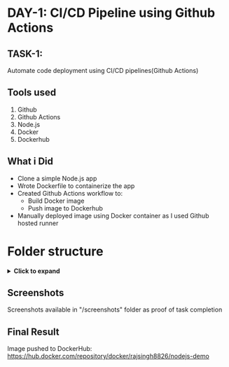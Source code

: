 # DAY-1: CI/CD Pipeline using Github Actions

## TASK-1: 
   Automate code deployment using CI/CD pipelines(Github Actions)

## Tools used
1. Github
2. Github Actions
3. Node.js
4. Docker
5. Dockerhub


## What i Did 
- Clone a simple Node.js app
- Wrote Dockerfile to containerize the app 
- Created Github Actions workflow to: 
  - Build Docker image 
  - Push image to Dockerhub
- Manually deployed image using Docker container as I used  Github      hosted runner 

# Folder structure
<details>
<summary><b>Click to expand</b></summary>

```


DAY-1-CI-CD-PIPELINE/ 
├── .github/ 
│    └── workflows/ 
│        └── main.yml 
├── screenshots/ 
│   ├── build-success.png 
│   ├── dockerhub-push.png 
│   └── github-actions.png 
├── .dockerignore 
├── .gitignore
├── Dockerfile 
├── README.md 
├── app.js 
├── package.json 
```
</details>



## Screenshots
Screenshots available in "/screenshots" folder as proof of task completion

## Final Result
Image pushed to DockerHub:
https://hub.docker.com/repository/docker/rajsingh8826/nodejs-demo



